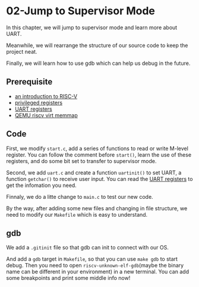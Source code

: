 # 02-Jump to Supervisor Mode

In this chapter, we will jump to supervisor mode and learn more about UART.

Meanwhile, we will rearrange the structure of our source code to keep the
project neat.

Finally, we will learn how to use gdb which can help us debug in the future.

## Prerequisite

- [an introduction to RISC-V](
https://cdn2.hubspot.net/hubfs/3020607/An%20Introduction%20to%20the%20RISC-V%20Architecture.pdf)
- [privileged registers](
https://riscv.org/wp-content/uploads/2017/05/riscv-privileged-v1.10.pdf)
- [UART registers](http://byterunner.com/16550.html)
- [QEMU riscv virt memmap](
https://github.com/qemu/qemu/blob/79b677d658d3d35e1e776826ac4abb28cdce69b8/hw/riscv/virt.c#L87)

## Code

First, we modify `start.c`, add a series of functions to read or write M-level
register. You can follow the comment before `start()`, learn the use of these
registers, and do some bit set to transfer to supervisor mode.

Second, we add `uart.c` and create a function `uartinit()` to set UART, a
function `getchar()` to receive user input. You can read the
[UART registers](http://byterunner.com/16550.html) to get the infomation you
need.

Finnaly, we do a litte change to `main.c` to test our new code.

By the way, after adding some new files and changing in file structure, we need
to modify our `Makefile` which is easy to understand.

## gdb

We add a `.gitinit` file so that gdb can init to connect with our OS.

And add a `gdb` target in `Makefile`, so that you can use `make gdb` to start
debug. Then you need to open `riscv-unknown-elf-gdb`(maybe the binary name can
be different in your environment) in a new terminal. You can add some
breakpoints and print some middle info now!
